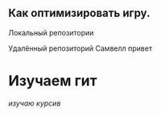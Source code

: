 ## Как оптимизировать игру.

Локальный репозитории

Удалённый репозиторий
Самвелл привет
# Изучаем гит 
*изучаю курсив*